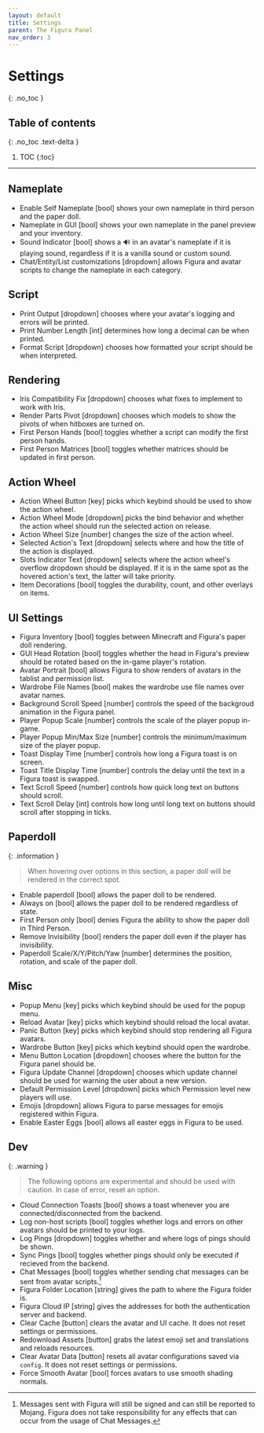 ```yaml
---
layout: default
title: Settings
parent: The Figura Panel
nav_order: 3
---
```


# Settings
{: .no_toc }

## Table of contents
{: .no_toc .text-delta }

1. TOC
{:toc}

---

## Nameplate

- Enable Self Nameplate [bool] shows your own nameplate in third person and the paper doll.
- Nameplate in GUI [bool] shows your own nameplate in the panel preview and your inventory.
- Sound Indicator [bool] shows a 🔊 in an avatar's nameplate if it is playing sound, regardless if it is a vanilla sound or custom sound.
- Chat/Entity/List customizations [dropdown] allows Figura and avatar scripts to change the nameplate in each category.

## Script

- Print Output [dropdown] chooses where your avatar's logging and errors will be printed.
- Print Number Length [int] determines how long a decimal can be when printed.
- Format Script [dropdown] chooses how formatted your script should be when interpreted.

## Rendering

- Iris Compatibility Fix [dropdown] chooses what fixes to implement to work with Iris.
- Render Parts Pivot [dropdown] chooses which models to show the pivots of when hitboxes are turned on.
- First Person Hands [bool] toggles whether a script can modify the first person hands.
- First Person Matrices [bool] toggles whether matrices should be updated in first person.

## Action Wheel

- Action Wheel Button [key] picks which keybind should be used to show the action wheel.
- Action Wheel Mode [dropdown] picks the bind behavior and whether the action wheel should run the selected action on release.
- Action Wheel Size [number] changes the size of the action wheel.
- Selected Action's Text [dropdown] selects where and how the title of the action is displayed.
- Slots Indicator Text [dropdown] selects where the action wheel's overflow dropdown should be displayed. If it is in the same spot as the hovered action's text, the latter will take priority.
- Item Decorations [bool] toggles the durability, count, and other overlays on items.

## UI Settings

- Figura Inventory [bool] toggles between Minecraft and Figura's paper doll rendering.
- GUI Head Rotation [bool] toggles whether the head in Figura's preview should be rotated based on the in-game player's rotation.
- Avatar Portrait [bool] allows Figura to show renders of avatars in the tablist and permission list.
- Wardrobe File Names [bool] makes the wardrobe use file names over avatar names.
- Background Scroll Speed [number] controls the speed of the backgroud animation in the Figura panel.
- Player Popup Scale [number] controls the scale of the player popup in-game.
- Player Popup Min/Max Size [number] controls the minimum/maximum size of the player popup.
- Toast Display Time [number] controls how long a Figura toast is on screen.
- Toast Title Display Time [number] controls the delay until the text in a Figura toast is swapped.
- Text Scroll Speed [number] controls how quick long text on buttons should scroll.
- Text Scroll Delay [int] controls how long until long text on buttons should scroll after stopping in ticks.

## Paperdoll

{: .information }
> When hovering over options in this section, a paper doll will be rendered in the correct spot.

- Enable paperdoll [bool] allows the paper doll to be rendered.
- Always on [bool] allows the paper doll to be rendered regardless of state.
- First Person only [bool] denies Figura the ability to show the paper doll in Third Person.
- Remove Invisibility [bool] renders the paper doll even if the player has invisibility.
- Paperdoll Scale/X/Y/Pitch/Yaw [number] determines the position, rotation, and scale of the paper doll.

## Misc

- Popup Menu [key] picks which keybind should be used for the popup menu.
- Reload Avatar [key] picks which keybind should reload the local avatar.
- Panic Button [key] picks which keybind should stop rendering all Figura avatars.
- Wardrobe Button [key] picks which keybind should open the wardrobe.
- Menu Button Location [dropdown] chooses where the button for the Figura panel should be.
- Figura Update Channel [dropdown] chooses which update channel should be used for warning the user about a new version.
- Default Permission Level [dropdown] picks which Permission level new players will use.
- Emojis [dropdown] allows Figura to parse messages for emojis registered within Figura.
- Enable Easter Eggs [bool] allows all easter eggs in Figura to be used.

## Dev

{: .warning }
> The following options are experimental and should be used with caution. In case of error, reset an option.

- Cloud Connection Toasts [bool] shows a toast whenever you are connected/disconnected from the backend.
- Log non-host scripts [bool] toggles whether logs and errors on other avatars should be printed to your logs.
- Log Pings [dropdown] toggles whether and where logs of pings should be shown.
- Sync Pings [bool] toggles whether pings should only be executed if recieved from the backend.
- Chat Messages [bool] toggles whether sending chat messages can be sent from avatar scripts.[^1]
- Figura Folder Location [string] gives the path to where the Figura folder is.
- Figura Cloud IP [string] gives the addresses for both the authentication server and backend.
- Clear Cache [button] clears the avatar and UI cache. It does not reset settings or permissions.
- Redownload Assets [button] grabs the latest emoji set and translations and reloads resources.
- Clear Avatar Data [button] resets all avatar configurations saved via `config`. It does not reset settings or permissions.
- Force Smooth Avatar [bool] forces avatars to use smooth shading normals.

[^1]: Messages sent with Figura will still be signed and can still be reported to Mojang. Figura does not take responsibility for any effects that can occur from the usage of Chat Messages.
